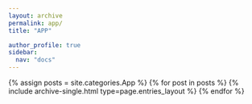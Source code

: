 ```yaml
---
layout: archive
permalink: app/
title: "APP"

author_profile: true
sidebar:
  nav: "docs"
---
```


{% assign posts = site.categories.App %}
{% for post in posts %}
{% include archive-single.html type=page.entries_layout %}
{% endfor %}
